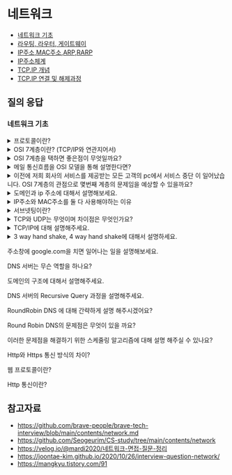# 네트워크

- [네트워크 기초](./%EB%84%A4%ED%8A%B8%EC%9B%8C%ED%81%AC%EA%B8%B0%EC%B4%88/README.md)
- [라우팅, 라우터, 게이트웨이](./라우팅,라우터,게이트웨이/README.md)
- [IP주소,MAC주소,ARP,RARP](./IP주소,MAC주소,ARP,RARP/README.md)
- [IP주소체계](IP주소체계/README.md)
- [TCP.IP 개념](./TCP.IP%EA%B0%9C%EB%85%90/README.md)
- [TCP.IP 연결 및 해제과정](./TCP.IP%EC%97%B0%EA%B2%B0%20%EB%B0%8F%20%ED%95%B4%EC%A0%9C%20%EA%B3%BC%EC%A0%95/README.md)

## 질의 응답

### 네트워크 기초

<details>
<summary> 프로토콜이란? </summary>

프로토콜은 데이터를 교환할 때 따르는 표준화된 통신 규칙이다. 네트워크를 통해 데이터를 주고받기 위해서는 데이터를 작은 조각으로 잘라서 보낸 뒤 네트워크 간 약속한 규칙에 따라 전송해야 한다. 여기서 송신자와 수신자 간에 데이터를 전달하고 전달받는 절차나 데이터 양식 따위를 `프로토콜(protocol)`이라고 한다.

- 애플케이션 계층 / 상위 계층 - 5 ~ 7 계층
- 데이터 플로 계층 / 하위 계층 - 1 ~ 4 계층

현재 애플케이션 레벨의 프로토콜은 비트 기반이 아닌 문자 기반의 프로토콜이 많이 사용되고 있다. (http, smtp)

</details>

<details>
<summary> OSI 7계층이란? (TCP/IP와 연관지어서)</summary>

OSI 모델은 표준 프로토콜을 사용하여 다양한 통신 시스템이 통신할 수 있도록 하는 개념 모델이다. OSI 7계층 네트워크 프로토콜이 통신하는 구조를 7개의 계층으로 분리하여 각 계층간 상호 작동하는 방식을 정해 놓은 것이다.

OSI 참조 모델은 말그대로 참조 모델일 뿐 실제 사용되는 인터넷 프로토콜은 OSI 참조 모델 7계층 구조를 완전히 따르지는 않는다. 인터넷 프로토콜 스택(Internet Protocol Stack)은 현재 대부분 TCP/IP를 따른다.

</details>

<details>
<summary> OSI 7계층을 택하면 좋은점이 무엇일까요?</summary>

OSI 모델은 표준 프로토콜을 사용하여 다양한 통신 시스템이 통신할 수 있도록 하는 개념 모델이다. 현대 인터넷이 OSI모델을 엄격하게 따르지 않지만 다음과 같은 장점이 있기 때문에 사용한다.

- `표준과 학습 도구`: 표준화를 통해 이질적인 포트 문제나 프로토콜 등으로 인한 문제를 해결하여 비용을 절감
- `모듈화(계층화)`: 계층별의 기능과 통신 과정을 단계별로 나누어서 쉽게 알 수 있고, 특정한 곳에 이상이 생기면 그 단계만 수정할 수 있기 때문에 편리하다.

</details>

<details>
<summary> 메일 통신흐름을 OSI 모델을 통해 설명한다면?</summary>

[OSI 모델을 통해 데이터가 전송되는 방법](OSI%20모델/README.md)참고

</details>

<details>
<summary> 이전에 저희 회사의 서비스를 제공받는 모든 고객의 pc에서 서비스 중단 이 일어났습니다. OSI 7계층의 관점으로 몇번째 계층의 문제임을 예상할 수 있을까요?</summary>

한명의 고객이 아닌, “모든 고객의 pc”에서 문제가 생겼으므로, 1계층 혹은 3계층에 문제가 있음을 예상할 수 있다.

</details>

<details>
<summary> 도메인과 ip 주소에 대해서 설명해보세요.</summary>

인터넷은 서버들을 유일하게 구분할 수 있는 ip 주소를 기본 체계로 이용한다. 하지만 ip 주소는 숫자로 이루어진 조합이라 사람이 기억하기 쉽지 않다. 따라서, 사람이 기억하기 편한 언어 체계의 도메인 이름을 통해 웹 서버에 접속한다.

</details>

<details>
<summary> IP주소와 MAC주소를 둘 다 사용해야하는 이유</summary>

IP 주소란 논리적 주소로, 컴퓨터 네트워크에서 장치들이 서로를 인식하고 통신하기 위해 사용하는 번호다.
MAC 주소란 네트워크 인터페이스에 할당된고유 식별자다.
IP 주소는 네트워크 계층에서 사용하며 MAC 주소는 데이터 링크 계층에서 사용한다.

IP 주소는 전체적인 맵을 보고 방향성을 알려주는 역할을 한다고 생각하면 된다. IP 주소는 네트워크 주소와 호스트 주소로 나뉘므로 실생활에서 우편물이나 택배를 보낼 때 사용하는 계층형 주소 원리와 유사하기 때문이다. 유동 IP의 특징으로 인해 IP 자체가 변동될 수 있기 때문에 절대 변하지 않는 하드웨어의 고유 주소 번호가 필요한데, 그것이 바로 MAC 주소다.

</details>

<details>
<summary>서브넷팅이란?</summary>

네트워크를 분할하는 것을 서브넷팅이라고 하고 불할된 네트워크를 서브넷이라고 한다. 서브넷팅은 자원을 효율적으로 분배하기 위해 네트워크 영역과 호스트 영역을 쪼개는 작업으로 IP주소를 효울적으로 나누어 사용하기 위한 방법으로 네트워크 성능 보장하고, IP 할당 범위를 더 작은 단위로 나눌 수 있게 된다.

서브넷팅하면 네트워크 ID, 서브넷 ID, 호스트 ID로 나눠지게 되고 IP 주소를 서브넷팅하게 되면 어디까지가 네트워크 ID이고 호스트 ID인지 알기 위해 서브넷 마스크를 사용한다.

</details>

<details>
<summary> TCP와 UDP는 무엇이며 차이점은 무엇인가요?</summary>

두 프로토콜은 모두 패킷을 한 컴퓨터에서 다른 컴퓨터로 전달해주는 IP 프로토콜을 기반으로 구현되어 있지만, 서로 다른 특징을 가지고 있다.

TCP는 연결형 서비스로 3-way handshaking 과정을 통해 연결을 설정한다. 그렇기 때문에 높은 신뢰성을 보장하지만 속도가 비교적 느리다는 단점이 있다. UDP는 비연결형 서비스로 3-way handshaking을 사용하지 않기 때문에 신뢰성이 떨어지는 단점이 있다. 하지만 수신 여부를 확인하지 않기 때문에 속도가 빠릅니다. TCP는 신뢰성이 중요한 파일 교환과 같은 경우에 쓰이고 UDP는 실시간성이 중요한 스트리밍에 자주 사용한다.

TCP는 다음과 같은 특징이 있다.

- 연결형 서비스로 가상 회선 방식을 제공
- 데이터의 전송 순서 보장
- 데이터의 경계를 구분하지 않음
- 신뢰성 있는 데이터 전송
- UDP보다 전송속도가 느림
- 연결을 설정(3-way handshaking)과 해제(4-way handshaking)

UDP는 다음과 같은 특징이 있다.

- 비연결형 서비스로 데이터그램 방식을 제공
- 비신뢰성
- 데이터의 경계를 구분
- 패킷 오버해드가 적어 네트워크 부하 감소
- 혼잡 제어를 하지 않기 때문에 TCP보다 빠름
- TCP의 handshaking 같은 연결 설정이 없음

</details>

<details>
<summary> TCP/IP에 대해 설명해주세요.</summary>

TCP/IP는 애플리케이션, 전송, 인터넷, 링크 계층으로 이루어져있다. OSI 참조 모델은 말그대로 참조 모델일 뿐 실제 사용되는 인터넷 프로토콜은 OSI 참조 모델 7계층 구조를 완전히 따르지는 않는다. 인터넷 프로토콜 스택(Internet Protocol Stack)은 현재 대부분 TCP/IP를 따른다.

- TCP/IP는 인터넷 프로토콜 중 가장 중요한 역할을 하는 TCP와 IP의 합성어로 데이터의 흐름 관리, 정확성 확인, 패킷의 목적지 보장을 담당한다.
  - `TCP`: 데이터의 정확성 확인
  - `IP`: 패킷을 목적지까지 전송

송신자가 수신자에게 데이터를 보낼 때 데이터가 각 계층을 지나며 각 계층의 특징들이 담긴 헤더들이 붙여지는 과정을 캡슐화라고 한다. 반대로 수신측에서 각 계층을 거칠 때마다 해당 계층마다 사용한 헤더를 제거하는 과정을 비캡슐화라고 한다. 예시로, 전송계층은 TCP헤더를, 네트워크 계층은 IP주소 헤더를 추가한다.

</details>

<details>
<summary> 3 way hand shake, 4 way hand shake에 대해서 설명하세요.</summary>

3 way hand shake에서 클라이언트는 서버에 접속을 요청하는 SYN(a) 패킷을 보내고, 서버는 클라이언트의 SYN 패킷에 대한 요청 수락 응답으로 ACK 패킷(a+1과 클라이언트도 포트를 열어달라는 SYN(b) 패킷을 보낸다. 마지막으로 클라이언트는 서버가 보낸 ACK(a+1) 패킷과 SYN(b) 패킷을 받고 이에 대한 응답으로 ACK(b+1) 패킷을 보내며 연결이 성립된다.

4 way hand shake에서 클라이언트는 서버에게 FIN을 보내고 서버는 응답으로 ACK를 보내고 모든 데이터를 다 전송했다면 FIN을 보낸다. 클라이언트는 응답으로 ACK를 보내고 서버는 소켓을 닫고 TIME_WAIT 시간이 끝나면 클라이언트도 소켓을 닫아 연결을 종료한다.

</details>

주소창에 google.com을 치면 일어나는 일을 설명해보세요.

DNS 서버는 무슨 역할을 하나요?

도메인의 구조에 대해서 설명해주세요.

DNS 서버의 Recursive Query 과정을 설명해주세요.

RoundRobin DNS 에 대해 간략하게 설명 해주시겠어요?

Round Robin DNS의 문제점은 무엇이 있을 까요?

이러한 문제점을 해결하기 위한 스케줄링 알고리즘에 대해 설명 해주실 수 있나요?

Http와 Https 통신 방식의 차이?

웹 프로토콜이란?

Http 통신이란?

## 참고자료

- https://github.com/brave-people/brave-tech-interview/blob/main/contents/network.md
- https://github.com/Seogeurim/CS-study/tree/main/contents/network
- https://velog.io/@mardi2020/네트워크-면접-질문-정리
- https://joontae-kim.github.io/2020/10/26/interview-question-network/
- https://mangkyu.tistory.com/91
